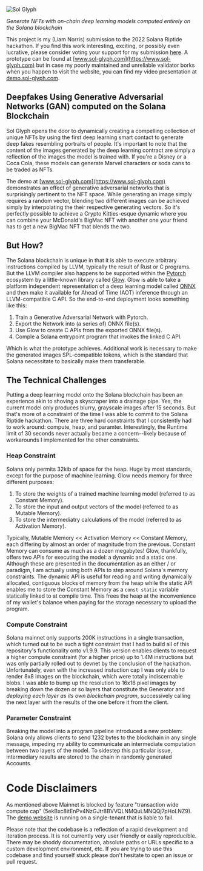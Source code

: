 ![Sol Glyph](https://github.com/timeemit/sol-glyph/blob/master/src/webserver/dist/assets/solglyphLogo.png?raw=true)

<em>Generate NFTs with on-chain deep learning models computed entirely on the Solana blockchain</em>

This project is my (Liam Norris) submission to the 2022 Solana Riptide hackathon.  If you find this work interesting, exciting, or possibly even lucrative, please consider voting your support for my submission [here](https://solana.com/riptide/voting/sol-glyph-the-first-deep-learning-smart-contract).  A prototype  can be found at [www.sol-glyph.com](https://www.sol-glyph.com) but in case my poorly maintained and unreliable validator borks when you happen to visit the website, you can find my video presentation at [demo.sol-glyph.com](https://demo.sol-glyph.com).

## Deepfakes Using Generative Adversarial Networks (GAN) computed on the Solana Blockchain

Sol Glyph opens the door to dynamically creating a compelling collection of unique NFTs by using the first deep learning smart contact to generate deep fakes resembling portraits of people.  It's important to note that the content of the images generated by the deep learning contract are simply a reflection of the images the model is trained with. If you're a Disney or a Coca Cola, these models can generate Marvel characters or soda cans to be traded as NFTs. 

The demo at [www.sol-glyph.com](https://www.sol-glyph.com) demonstrates an effect of generative adversarial networks that is surprisingly pertinent to the NFT space.  While generating an image simply requires a random vector, blending two different images can be achieved simply by interpolating the their respective generating vectors.  So it's perfectly possible to achieve a Crypto Kitties-esque dynamic where you can combine your McDonald's BigMac NFT with another one your friend has to get a new BigMac NFT that blends the two.

## But How?

The Solana blockchain is unique in that it is able to execute arbitrary instructions compiled by LLVM, typically the result of Rust or C programs.  But the LLVM compiler also happens to be supported within the [Pytorch](https://pytorch.org/) ecosystem by a little-known library called [Glow](https://github.com/pytorch/glow).  Glow is able to take a platform independent representation of a deep learning model called [ONNX](https://onnx.ai/) and then make it available for Ahead of Time (AOT) inference through an LLVM-compatible C API.  So the end-to-end deployment looks something like this:

1.  Train a Generative Adversarial Network with Pytorch.
1.  Export the Network into (a series of) ONNX file(s).
1.  Use Glow to create C APIs from the exported ONNX file(s).
1.  Comple a Solana entrypoint program that invokes the linked C API.

Which is what the prototype achieves.  Additional work is necessary to make the generated images SPL-compatible tokens, which is the standard that Solana necessitate to basically make them transferable. 

## The Technical Challenges

Putting a deep learning model onto the Solana blockchain has been an experience akin to shoving a skyscraper into a drainage pipe.  Yes, the current model only produces blurry, grayscale images after 15 seconds.  But that's more of a constraint of the time I was able to commit to the Solana Riptide hackathon.  There are three hard constraints that I consistently had to work around: compute, heap, and paramter.  Interestingly, the Runtime limit of 30 seconds never actually became a concern--likely because of workarounds I implemented for the other constraints.

### Heap Constraint

Solana only permits 32kib of space for the heap.  Huge by most standards, except for the purpose of machine learning.  Glow needs memory for three different purposes:

1. To store the weights of a trained machine learning model (referred to as Constant Memory).
1. To store the input and output vectors of the model (referred to as Mutable Memory).
1. To store the intermediatry calculations of the model (referred to as Activation Memory).

Typically, Mutable Memory << Activation Memory << Constant Memory, each differing by almost an order of magnitude from the previous.  Constant Memory can consume as much as a dozen megabytes!  Glow, thankfully, offers two APIs for executing the model: a dynamic and a static one.  Although these are presented in the documentation as an either / or paradigm, I am actually using both APIs to step around Solana's memory constraints.  The dynamic API is useful for reading and writing dynamically allocated, contiguous blocks of memory from the heap while the static API enables me to store the Constant Memory as a `const static` variable statically linked to at compile time.  This frees the heap at the inconvenience of my wallet's balance when paying for the storage necessary to upload the program. 

### Compute Constraint

Solana mainnet only supports 200K instructions in a single transaction, which turned out to be such a tight constraint that I had to build all of this repository's functionality onto v1.9.9.  This version enables clients to request a higher compute constraint (for a higher price) up to 1.4M instructions but was only partially rolled out to devnet by the conclusion of the hackathon.  Unfortunately, even with the increased instuction cap I was only able to render 8x8 images on the blockchain, which were totally indiscernable blobs.  I was able to bump up the resolution to 16x16 pixel images by breaking down the dozen or so layers that constitute the Generator and _deploying each layer as its own blockchain program_, successively calling the next layer with the results of the one before it from the client.

### Parameter Constraint

Breaking the model into a program pipeline introduced a new problem: Solana only allows clients to send 1232 bytes to the blockchain in any single message, impeding my ability to communicate an intermediate computation between two layers of the model.  To sidestep this particular issue, intermediary results are stored to the chain in randomly generated Accounts.

# Code Disclaimers

As mentioned above Mainnet is blocked by feature "transaction wide compute cap" (5ekBxc8itEnPv4NzGJtr8BVVQLNMQuLMNQQj7pHoLNZ9).  The [demo website](https://www.sol-glyph.com) is running on a single-tenant that is liable to fail.

Please note that the codebase is a reflection of a rapid development and iteration process.  It is not currently very user friendly or easily reproducible.  There may be shoddy documentation, absolute paths or URLs specific to a custom development environment, etc.  If you are trying to use this codebase and find yourself stuck please don't hesitate to open an issue or pull request. 

